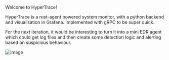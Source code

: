 Welcome to HyperTrace!

HyperTrace is a rust-agent powered system monitor, with a python backend and visualisation in Grafana. Implemented with gRPC to be super quick.

For the next iteration, it would be interesting to turn it into a mini EDR agent which could get log files and then create some detection logic and alerting based on suspicious behaviour.

![image](https://github.com/user-attachments/assets/b514c38f-e716-4ab6-b78a-8c2f52a0740e)

